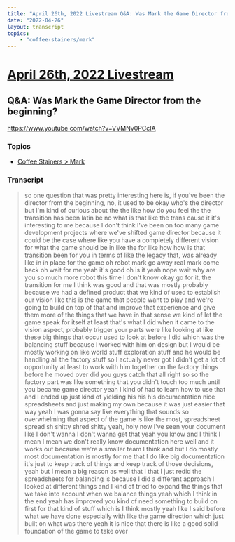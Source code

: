 ```yaml
---
title: "April 26th, 2022 Livestream Q&A: Was Mark the Game Director from the beginning?"
date: "2022-04-26"
layout: transcript
topics:
    - "coffee-stainers/mark"
---
```

# [April 26th, 2022 Livestream](../2022-04-26.md)
## Q&A: Was Mark the Game Director from the beginning?
https://www.youtube.com/watch?v=VVMNv0PCcIA

### Topics
* [Coffee Stainers > Mark](../topics/coffee-stainers/mark.md)

### Transcript

> so one question that was pretty interesting here is, if you've been the director from the beginning, no, it used to be okay who's the director but I'm kind of curious about the the like how do you feel the the transition has been latin be no what is that like the trans cause it it's interesting to me because I don't think I've been on too many game development projects where we've shifted game director because it could be the case where like you have a completely different vision for what the game should be in like the for like how how is that transition been for you in terms of like the legacy that, was already like in in place for the game oh robot mark go away real mark come back oh wait for me yeah it's good oh is it yeah nope wait why are you so much more robot this time I don't know okay go for it, the transition for me I think was good and that was mostly probably because we had a defined product that we kind of used to establish our vision like this is the game that people want to play and we're going to build on top of that and improve that experience and give them more of the things that we have in that sense we kind of let the game speak for itself at least that's what I did when it came to the vision aspect, probably trigger your parts were like looking at like these big things that occur used to look at before I did which was the balancing stuff because I worked with him on design but I would be mostly working on like world stuff exploration stuff and he would be handling all the factory stuff so I actually never got I didn't get a lot of opportunity at least to work with him together on the factory things before he moved over did you guys catch that all right so so the factory part was like something that you didn't touch too much until you became game director yeah I kind of had to learn how to use that and I ended up just kind of yielding his his his documentation nice spreadsheets and just making my own because it was just easier that way yeah I was gonna say like everything that sounds so overwhelming that aspect of the game is like the most, spreadsheet spread sh shitty shred shitty yeah, holy now I've seen your document like I don't wanna I don't wanna get that yeah you know and I think I mean I mean we don't really know documentation here well and it works out because we're a smaller team I think and but I do mostly most documentation is mostly for me that I do like big documentation it's just to keep track of things and keep track of those decisions, yeah but I mean a big reason as well that I that I just redid the spreadsheets for balancing is because I did a different approach I looked at different things and I kind of tried to expand the things that we take into account when we balance things yeah which I think in the end yeah has improved you kind of need something to build on first for that kind of stuff which is I think mostly yeah like I said before what we have done especially with like the game direction which just built on what was there yeah it is nice that there is like a good solid foundation of the game to take over

